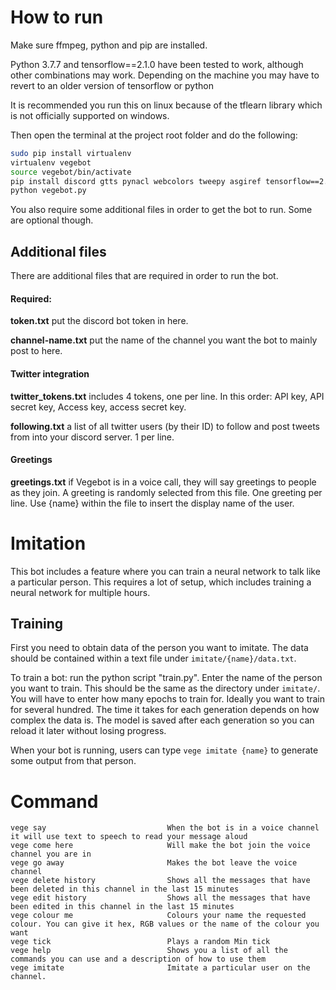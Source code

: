 # How to run

Make sure ffmpeg, python and pip are installed.

Python 3.7.7 and tensorflow==2.1.0 have been tested to work, although other combinations may work. Depending on the machine you may have to revert to an older version of tensorflow or python

It is recommended you run this on linux because of the tflearn library which is not officially supported on windows.

Then open the terminal at the project root folder and do the following:

```bash
sudo pip install virtualenv
virtualenv vegebot
source vegebot/bin/activate
pip install discord gtts pynacl webcolors tweepy asgiref tensorflow==2.1.0 keras==2.3.1
python vegebot.py
```

You also require some additional files in order to get the bot to run. Some are optional though.

## Additional files

There are additional files that are required in order to run the bot.

#### Required:

**token.txt** put the discord bot token in here.

**channel-name.txt** put the name of the channel you want the bot to mainly post to here.

#### Twitter integration

**twitter_tokens.txt** includes 4 tokens, one per line. In this order: API key, API secret key, Access key, access secret key.

**following.txt** a list of all twitter users (by their ID) to follow and post tweets from into your discord server. 1 per line.

#### Greetings

**greetings.txt** if Vegebot is in a voice call, they will say greetings to people as they join. A greeting is randomly selected from this file. One greeting per line. Use {name} within the file to insert the display name of the user.

# Imitation

This bot includes a feature where you can train a neural network to talk like a particular person. This requires a lot of setup, which includes training a neural network for multiple hours.

## Training

First you need to obtain data of the person you want to imitate. The data should be contained within a text file under `imitate/{name}/data.txt`.

To train a bot: run the python script "train.py". Enter the name of the person you want to train. This should be the same as the directory under `imitate/`.
You will have to enter how many epochs to train for. Ideally you want to train for several hundred.
The time it takes for each generation depends on how complex the data is. The model is saved after each generation so you can reload it later without losing progress.

When your bot is running, users can type `vege imitate {name}` to generate some output from that person.


# Command

```
vege say                           When the bot is in a voice channel it will use text to speech to read your message aloud
vege come here                     Will make the bot join the voice channel you are in
vege go away                       Makes the bot leave the voice channel
vege delete history                Shows all the messages that have been deleted in this channel in the last 15 minutes
vege edit history                  Shows all the messages that have been edited in this channel in the last 15 minutes
vege colour me                     Colours your name the requested colour. You can give it hex, RGB values or the name of the colour you want
vege tick                          Plays a random Min tick
vege help                          Shows you a list of all the commands you can use and a description of how to use them
vege imitate                       Imitate a particular user on the channel.
```
